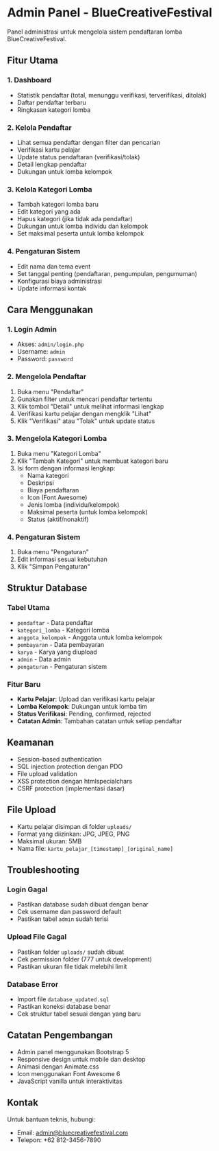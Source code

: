 # Admin Panel - BlueCreativeFestival

Panel administrasi untuk mengelola sistem pendaftaran lomba BlueCreativeFestival.

## Fitur Utama

### 1. Dashboard
- Statistik pendaftar (total, menunggu verifikasi, terverifikasi, ditolak)
- Daftar pendaftar terbaru
- Ringkasan kategori lomba

### 2. Kelola Pendaftar
- Lihat semua pendaftar dengan filter dan pencarian
- Verifikasi kartu pelajar
- Update status pendaftaran (verifikasi/tolak)
- Detail lengkap pendaftar
- Dukungan untuk lomba kelompok

### 3. Kelola Kategori Lomba
- Tambah kategori lomba baru
- Edit kategori yang ada
- Hapus kategori (jika tidak ada pendaftar)
- Dukungan untuk lomba individu dan kelompok
- Set maksimal peserta untuk lomba kelompok

### 4. Pengaturan Sistem
- Edit nama dan tema event
- Set tanggal penting (pendaftaran, pengumpulan, pengumuman)
- Konfigurasi biaya administrasi
- Update informasi kontak

## Cara Menggunakan

### 1. Login Admin
- Akses: `admin/login.php`
- Username: `admin`
- Password: `password`

### 2. Mengelola Pendaftar
1. Buka menu "Pendaftar"
2. Gunakan filter untuk mencari pendaftar tertentu
3. Klik tombol "Detail" untuk melihat informasi lengkap
4. Verifikasi kartu pelajar dengan mengklik "Lihat"
5. Klik "Verifikasi" atau "Tolak" untuk update status

### 3. Mengelola Kategori Lomba
1. Buka menu "Kategori Lomba"
2. Klik "Tambah Kategori" untuk membuat kategori baru
3. Isi form dengan informasi lengkap:
   - Nama kategori
   - Deskripsi
   - Biaya pendaftaran
   - Icon (Font Awesome)
   - Jenis lomba (individu/kelompok)
   - Maksimal peserta (untuk lomba kelompok)
   - Status (aktif/nonaktif)

### 4. Pengaturan Sistem
1. Buka menu "Pengaturan"
2. Edit informasi sesuai kebutuhan
3. Klik "Simpan Pengaturan"

## Struktur Database

### Tabel Utama
- `pendaftar` - Data pendaftar
- `kategori_lomba` - Kategori lomba
- `anggota_kelompok` - Anggota untuk lomba kelompok
- `pembayaran` - Data pembayaran
- `karya` - Karya yang diupload
- `admin` - Data admin
- `pengaturan` - Pengaturan sistem

### Fitur Baru
- **Kartu Pelajar**: Upload dan verifikasi kartu pelajar
- **Lomba Kelompok**: Dukungan untuk lomba tim
- **Status Verifikasi**: Pending, confirmed, rejected
- **Catatan Admin**: Tambahan catatan untuk setiap pendaftar

## Keamanan

- Session-based authentication
- SQL injection protection dengan PDO
- File upload validation
- XSS protection dengan htmlspecialchars
- CSRF protection (implementasi dasar)

## File Upload

- Kartu pelajar disimpan di folder `uploads/`
- Format yang diizinkan: JPG, JPEG, PNG
- Maksimal ukuran: 5MB
- Nama file: `kartu_pelajar_[timestamp]_[original_name]`

## Troubleshooting

### Login Gagal
- Pastikan database sudah dibuat dengan benar
- Cek username dan password default
- Pastikan tabel `admin` sudah terisi

### Upload File Gagal
- Pastikan folder `uploads/` sudah dibuat
- Cek permission folder (777 untuk development)
- Pastikan ukuran file tidak melebihi limit

### Database Error
- Import file `database_updated.sql`
- Pastikan koneksi database benar
- Cek struktur tabel sesuai dengan yang baru

## Catatan Pengembangan

- Admin panel menggunakan Bootstrap 5
- Responsive design untuk mobile dan desktop
- Animasi dengan Animate.css
- Icon menggunakan Font Awesome 6
- JavaScript vanilla untuk interaktivitas

## Kontak

Untuk bantuan teknis, hubungi:
- Email: admin@bluecreativefestival.com
- Telepon: +62 812-3456-7890
